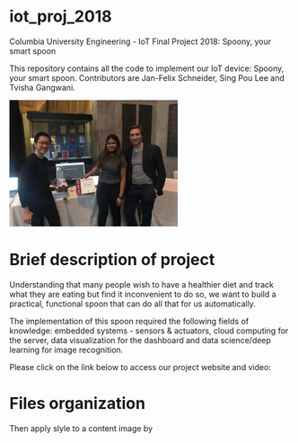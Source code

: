 # iot_proj_2018
Columbia University Engineering - IoT Final Project 2018: Spoony, your smart spoon

This repository contains all the code to implement our IoT device:  Spoony, your smart spoon. Contributors are Jan-Felix Schneider, Sing Pou Lee and Tvisha Gangwani.

<img src="images/prize.jpeg" alt="drawing" width="300"/>

# Brief description of project
Understanding that many people wish to have a healthier diet and track what they are eating but find it inconvenient to do so, we want to build a practical, functional spoon that can do all that for us automatically. 

The implementation of this spoon required the following fields of knowledge:  embedded systems - sensors & actuators, cloud computing for the server, data visualization for the dashboard and data science/deep learning for image recognition.  

Please click on the link below to access our project website and video:


# Files organization

Then apply slyle to a content image by

